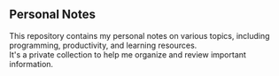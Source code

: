 ## Personal Notes

This repository contains my personal notes on various topics, including programming, productivity, and learning resources.  
It's a private collection to help me organize and review important information.
